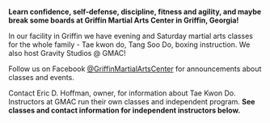 **Learn confidence, self-defense, discipline, fitness and agility, and maybe break some boards at                       Griffin Martial Arts Center in Griffin, Georgia!**

In our facility in Griffin we have evening and Saturday martial arts classes for the whole family - Tae kwon do, Tang Soo Do, boxing instruction. We also host Gravity Studios @ GMAC!

Follow us on Facebook [@GriffinMartialArtsCenter](https://www.facebook.com/griffinmartialartscenter/) [](https://www.instagram.com/gmac1454/) for announcements about classes and events. 

Contact Eric D. Hoffman, owner, for information about Tae Kwon Do. Instructors at GMAC run their own classes and independent program. **See classes and contact information for independent instructors below.**